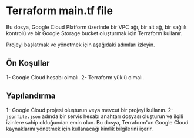 # Terraform main.tf file

Bu dosya, Google Cloud Platform üzerinde bir VPC ağı, bir alt ağ, bir sağlık kontrolü ve bir Google Storage bucket oluşturmak için Terraform kullanır. 

Projeyi başlatmak ve yönetmek için aşağıdaki adımları izleyin.

## Ön Koşullar

1- Google Cloud hesabı olmalı.
2- Terraform yüklü olmalı.

## Yapılandırma
1- Google Cloud projesi oluşturun veya mevcut bir projeyi kullanın.
2- `jsonfile.json` adında bir servis hesabı anahtarı dosyası oluşturun ve ilgili izinlere sahip olduğundan emin olun. Bu dosya, Terraform'un Google Cloud kaynaklarını yönetmek için kullanacağı kimlik bilgilerini içerir.
